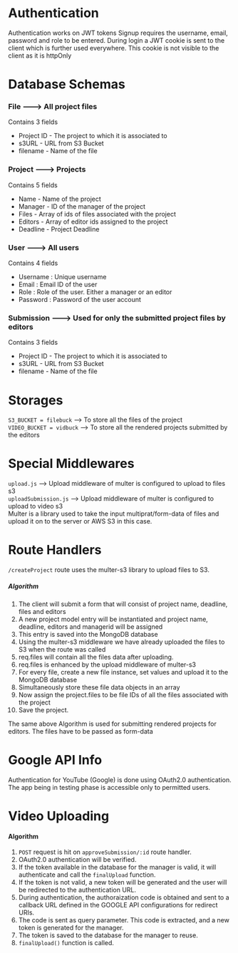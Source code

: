 # Authentication
Authentication works on JWT tokens 
Signup requires the username, email, password and role to be entered.
During login a JWT cookie is sent to the client which is further used everywhere. This cookie is not visible to the client as it is httpOnly

# Database Schemas
### File ---> All project files
Contains 3 fields  
- Project ID - The project to which it is associated to
- s3URL - URL from S3 Bucket
- filename - Name of the file

### Project ---> Projects
Contains 5 fields  
- Name - Name of the project
- Manager - ID of the manager of the project
- Files - Array of ids of files associated with the project
- Editors - Array of editor ids assigned to the project
- Deadline - Project Deadline

### User ---> All users 
Contains 4 fields  
- Username : Unique username
- Email : Email ID of the user
- Role : Role of the user. Either a manager or an editor
- Password : Password of the user account

### Submission ---> Used for only the submitted project files by editors
Contains 3 fields  
- Project ID - The project to which it is associated to
- s3URL - URL from S3 Bucket
- filename - Name of the file

# Storages 
`S3_BUCKET = filebuck` --> To store all the files of the project  
`VIDEO_BUCKET = vidbuck` --> To store all the rendered projects submitted by the editors  

# Special Middlewares
`upload.js` --> Upload middleware of multer is configured to upload to files s3  
`uploadSubmission.js` --> Upload middleware of multer is configured to upload to video s3  
Multer is a library used to take the input multiprat/form-data of files and upload it on to the server
or AWS S3 in this case.

# Route Handlers
`/createProject` route uses the multer-s3 library to upload files to S3. 
##### Algorithm 
1.  The client will submit a form that will consist of project name, deadline, files and editors  
2.  A new project model entry will be instantiated and project name, deadline, editors and managerid will be assigned  
3.  This entry is saved into the MongoDB database  
4.  Using the multer-s3 middleware we have already uploaded the files to S3 when the route was called  
5.  req.files will contain all the files data after uploading.  
6.  req.files is enhanced by the upload middleware of multer-s3  
7.  For every file, create a new file instance, set values and upload it to the MongoDB database  
8.  Simultaneously store these file data objects in an array  
9.  Now assign the project.files to be file IDs of all the files associated with the project  
10. Save the project.  

The same above Algorithm is used for submitting rendered projects for editors. The files have to be passed 
as form-data

# Google API Info
Authentication for YouTube (Google) is done using OAuth2.0 authentication. The app being in testing phase is accessible only to permitted users. 

# Video Uploading
#### Algorithm
1. `POST` request is hit on `approveSubmission/:id` route handler.
2. OAuth2.0 authentication will be verified. 
3. If the token available in the database for the manager is valid, it will authenticate and call the `finalUpload` function.
4. If the token is not valid, a new token will be generated and the user will be redirected to the authentication URL.
5. During authentication, the authoraization code is obtained and sent to a callback URL defined in the GOOGLE API configurations for redirect URIs.
6. The code is sent as query parameter. This code is extracted, and a new token is generated for the manager.
7. The token is saved to the database for the manager to reuse.
8. `finalUpload()` function is called.